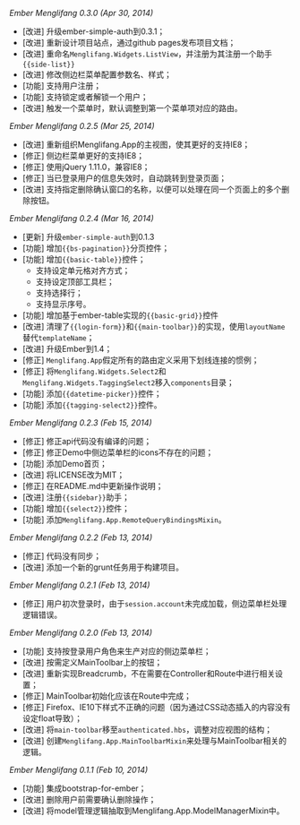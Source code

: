*Ember Menglifang 0.3.0 (Apr 30, 2014)*

* [改进] 升级ember-simple-auth到0.3.1；
* [改进] 重新设计项目站点，通过github pages发布项目文档；
* [改进] 重命名`Menglifang.Widgets.ListView`，并注册为其注册一个助手`{{side-list}}`
* [改进] 修改侧边栏菜单配置参数名、样式；
* [功能] 支持用户注册；
* [功能] 支持锁定或者解锁一个用户；
* [改进] 触发一个菜单时，默认调整到第一个菜单项对应的路由。

*Ember Menglifang 0.2.5 (Mar 25, 2014)*

* [改进] 重新组织Menglifang.App的主视图，使其更好的支持IE8；
* [修正] 侧边栏菜单更好的支持IE8；
* [修正] 使用jQuery 1.11.0，兼容IE8；
* [修正] 当已登录用户的信息失效时，自动跳转到登录页面；
* [改进] 支持指定删除确认窗口的名称，以便可以处理在同一个页面上的多个删除按钮。

*Ember Menglifang 0.2.4 (Mar 16, 2014)*

* [更新] 升级`ember-simple-auth`到0.1.3
* [功能] 增加`{{bs-pagination}}`分页控件；
* [功能] 增加`{{basic-table}}`控件；
  * 支持设定单元格对齐方式；
  * 支持设定顶部工具栏；
  * 支持选择行；
  * 支持显示序号。
* [功能] 增加基于ember-table实现的`{{basic-grid}}`控件
* [改进] 清理了`{{login-form}}`和`{{main-toolbar}}`的实现，使用`layoutName`替代`templateName`；
* [改进] 升级Ember到1.4；
* [修正] `Menglifang.App`假定所有的路由定义采用下划线连接的惯例；
* [修正] 将`Menglifang.Widgets.Select2`和`Menglifang.Widgets.TaggingSelect2`移入`components`目录；
* [功能] 添加`{{datetime-picker}}`控件；
* [功能] 添加`{{tagging-select2}}`控件。

*Ember Menglifang 0.2.3 (Feb 15, 2014)*

* [修正] 修正api代码没有编译的问题；
* [修正] 修正Demo中侧边菜单栏的icons不存在的问题；
* [功能] 添加Demo首页；
* [改进] 将LICENSE改为MIT；
* [修正] 在README.md中更新操作说明；
* [改进] 注册`{{sidebar}}`助手；
* [功能] 增加`{{select2}}`控件；
* [功能] 添加`Menglifang.App.RemoteQueryBindingsMixin`。

*Ember Menglifang 0.2.2 (Feb 13, 2014)*

* [修正] 代码没有同步；
* [改进] 添加一个新的grunt任务用于构建项目。

*Ember Menglifang 0.2.1 (Feb 13, 2014)*

* [修正] 用户初次登录时，由于`session.account`未完成加载，侧边菜单栏处理逻辑错误。

*Ember Menglifang 0.2.0 (Feb 13, 2014)*

* [功能] 支持按登录用户角色来生产对应的侧边菜单栏；
* [改进] 按需定义MainToolbar上的按钮；
* [改进] 重新实现Breadcrumb，不在需要在Controller和Route中进行相关设置；
* [修正] MainToolbar初始化应该在Route中完成；
* [修正] Firefox、IE10下样式不正确的问题（因为通过CSS动态插入的内容没有设定float导致）；
* [改进] 将`main-toolbar`移至`authenticated.hbs`，调整对应视图的结构；
* [改进] 创建`Menglifang.App.MainToolbarMixin`来处理与MainToolbar相关的逻辑。

*Ember Menglifang 0.1.1 (Feb 10, 2014)*

* [功能] 集成bootstrap-for-ember；
* [改进] 删除用户前需要确认删除操作；
* [改进] 将model管理逻辑抽取到Menglifang.App.ModelManagerMixin中。
